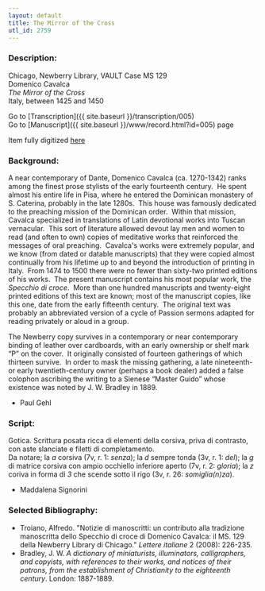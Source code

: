```yaml
---
layout: default
title: The Mirror of the Cross
utl_id: 2759
---
```


###  Description:

Chicago, Newberry Library, VAULT Case MS 129<br>
Domenico Cavalca<br>
_The Mirror of the Cross_<br>
Italy, between 1425 and 1450

Go to [Transcription]({{ site.baseurl }}/transcription/005)<br>
Go to [Manuscript]({{ site.baseurl }}/www/record.html?id=005) page 

Item fully digitized [here](https://collections.newberry.org/asset-management/2KXJ8Z9U6N8P)

###  Background:

A near contemporary of Dante, Domenico Cavalca (ca. 1270-1342) ranks among the finest prose stylists of the early fourteenth century.  He spent almost his entire life in Pisa, where he entered the Dominican monastery of S. Caterina, probably in the late 1280s.  This house was famously dedicated to the preaching mission of the Dominican order.  Within that mission, Cavalca specialized in translations of Latin devotional works into Tuscan vernacular.  This sort of literature allowed devout lay men and women to read (and often to own) copies of meditative works that reinforced the messages of oral preaching.  Cavalca's works were extremely popular, and we know (from dated or datable manuscripts) that they were copied almost continually from his lifetime up to and beyond the introduction of printing in Italy.  From 1474 to 1500 there were no fewer than sixty-two printed editions of his works.  The present manuscript contains his most popular work, the <i>Specchio di croce</i>.  More than one hundred manuscripts and twenty-eight printed editions of this text are known; most of the manuscript copies, like this one, date from the early fifteenth century.  The original text was probably an abbreviated version of a cycle of Passion sermons adapted for reading privately or aloud in a group.

The Newberry copy survives in a contemporary or near contemporary binding of leather over cardboards, with an early ownership or shelf mark “P” on the cover.  It originally consisted of fourteen gatherings of which thirteen survive.  In order to mask the missing gathering, a late nineteenth- or early twentieth-century owner (perhaps a book dealer) added a false colophon ascribing the writing to a Sienese “Master Guido” whose existence was noted by J. W. Bradley in 1889.
-  Paul Gehl

###  Script:

Gotica. Scrittura posata ricca di elementi della corsiva, priva di contrasto, con aste slanciate e filetti di completamento.<br>
Da notare; la _a_ corsiva (7v, r. 1: _senza_); la _d_ sempre tonda (3v, r. 1: _del_); la _g_ di matrice corsiva con ampio occhiello inferiore aperto (7v, r. 2: _gloria_); la _z_ coriva in forma di _3_ che scende sotto il rigo (3v, r. 26: _somiglia(n)za_).<br>
- Maddalena Signorini

###  Selected Bibliography:
-  Troiano, Alfredo. "Notizie di manoscritti: un contributo alla tradizione manoscritta dello Specchio di croce di Domenico Cavalca: il MS. 129 della Newberry Library di Chicago." _Lettere italiane_ 2 (2008): 226-235.<br>
- Bradley, J. W. _A dictionary of miniaturists, illuminators, calligraphers, and copyists, with references to their works, and notices of their patrons, from the establishment of Christianity to the eighteenth century_. London: 1887-1889.

